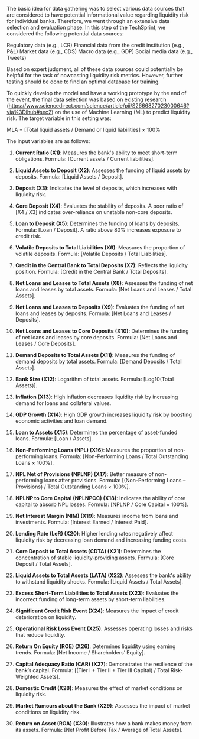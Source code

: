 The basic idea for data gathering was to select various data sources that are considered to have potential informational value regarding liquidity risk for individual banks. 
Therefore, we went through an extensive data selection and evaluation phase. In this step of the TechSprint, we considered the following potential data sources:

Regulatory data (e.g., LCR)
Financial data from the credit institution (e.g., P&L)
Market data (e.g., CDS)
Macro data (e.g., GDP)
Social media data (e.g., Tweets)

Based on expert judgment, all of these data sources could potentially be helpful for the task of nowcasting liquidity risk metrics. 
However, further testing should be done to find an optimal database for training.

To quickly develop the model and have a working prototype by the end of the event, the final data selection was based on 
existing research (https://www.sciencedirect.com/science/article/pii/S2666827023000646?via%3Dihub#sec2) on the use of Machine Learning (ML) to predict liquidity risk. 
The target variable in this setting was:

MLA = [Total liquid assets / Demand or liquid liabilities] × 100%

The input variables are as follows:

1. **Current Ratio (X1)**: Measures the bank's ability to meet short-term obligations. Formula: \[Current assets / Current liabilities\].

2. **Liquid Assets to Deposit (X2)**: Assesses the funding of liquid assets by deposits. Formula: \[Liquid Assets / Deposit\].

3. **Deposit (X3)**: Indicates the level of deposits, which increases with liquidity risk.

4. **Core Deposit (X4)**: Evaluates the stability of deposits. A poor ratio of \[X4 / X3\] indicates over-reliance on unstable non-core deposits.

5. **Loan to Deposit (X5)**: Determines the funding of loans by deposits. Formula: \[Loan / Deposit\]. A ratio above 80% increases exposure to credit risk.

6. **Volatile Deposits to Total Liabilities (X6)**: Measures the proportion of volatile deposits. Formula: \[Volatile Deposits / Total Liabilities\].

7. **Credit in the Central Bank to Total Deposits (X7)**: Reflects the liquidity position. Formula: \[Credit in the Central Bank / Total Deposits\].

8. **Net Loans and Leases to Total Assets (X8)**: Assesses the funding of net loans and leases by total assets. Formula: \[Net Loans and Leases / Total Assets\].

9. **Net Loans and Leases to Deposits (X9)**: Evaluates the funding of net loans and leases by deposits. Formula: \[Net Loans and Leases / Deposits\].

10. **Net Loans and Leases to Core Deposits (X10)**: Determines the funding of net loans and leases by core deposits. Formula: \[Net Loans and Leases / Core Deposits\].

11. **Demand Deposits to Total Assets (X11)**: Measures the funding of demand deposits by total assets. Formula: \[Demand Deposits / Total Assets\].

12. **Bank Size (X12)**: Logarithm of total assets. Formula: \[Log10(Total Assets)\].

13. **Inflation (X13)**: High inflation decreases liquidity risk by increasing demand for loans and collateral values.

14. **GDP Growth (X14)**: High GDP growth increases liquidity risk by boosting economic activities and loan demand.

15. **Loan to Assets (X15)**: Determines the percentage of asset-funded loans. Formula: \[Loan / Assets\].

16. **Non-Performing Loans (NPL) (X16)**: Measures the proportion of non-performing loans. Formula: \[Non-Performing Loans / Total Outstanding Loans × 100%\].

17. **NPL Net of Provisions (NPLNP) (X17)**: Better measure of non-performing loans after provisions. Formula: \[(Non-Performing Loans – Provisions) / Total Outstanding Loans × 100%\].

18. **NPLNP to Core Capital (NPLNPCC) (X18)**: Indicates the ability of core capital to absorb NPL losses. Formula: \[NPLNP / Core Capital × 100%\].

19. **Net Interest Margin (NIM) (X19)**: Measures income from loans and investments. Formula: \[Interest Earned / Interest Paid\].

20. **Lending Rate (LeR) (X20)**: Higher lending rates negatively affect liquidity risk by decreasing loan demand and increasing funding costs.

21. **Core Deposit to Total Assets (CDTA) (X21)**: Determines the concentration of stable liquidity-providing assets. Formula: \[Core Deposit / Total Assets\].

22. **Liquid Assets to Total Assets (LATA) (X22)**: Assesses the bank's ability to withstand liquidity shocks. Formula: \[Liquid Assets / Total Assets\].

23. **Excess Short-Term Liabilities to Total Assets (X23)**: Evaluates the incorrect funding of long-term assets by short-term liabilities.

24. **Significant Credit Risk Event (X24)**: Measures the impact of credit deterioration on liquidity.

25. **Operational Risk Loss Event (X25)**: Assesses operating losses and risks that reduce liquidity.

26. **Return On Equity (ROE) (X26)**: Determines liquidity using earning trends. Formula: \[Net Income / Shareholders’ Equity\].

27. **Capital Adequacy Ratio (CAR) (X27)**: Demonstrates the resilience of the bank’s capital. Formula: \[(Tier I + Tier II + Tier III Capital) / Total Risk-Weighted Assets\].

28. **Domestic Credit (X28)**: Measures the effect of market conditions on liquidity risk.

29. **Market Rumours about the Bank (X29)**: Assesses the impact of market conditions on liquidity risk.

30. **Return on Asset (ROA) (X30)**: Illustrates how a bank makes money from its assets. Formula: \[Net Profit Before Tax / Average of Total Assets\].

